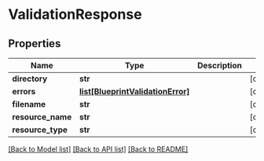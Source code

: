 # ValidationResponse

## Properties
Name | Type | Description | Notes
------------ | ------------- | ------------- | -------------
**directory** | **str** |  | [optional] 
**errors** | [**list[BlueprintValidationError]**](BlueprintValidationError.md) |  | [optional] 
**filename** | **str** |  | [optional] 
**resource_name** | **str** |  | [optional] 
**resource_type** | **str** |  | [optional] 

[[Back to Model list]](../README.md#documentation-for-models) [[Back to API list]](../README.md#documentation-for-api-endpoints) [[Back to README]](../README.md)


